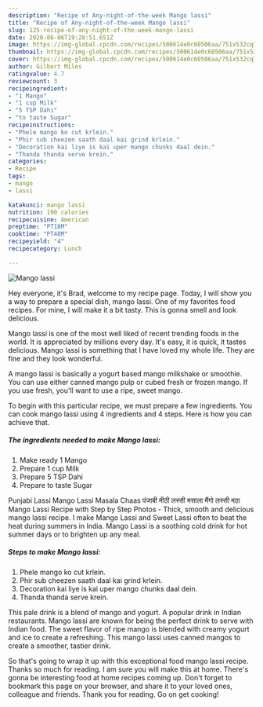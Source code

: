 ```yaml
---
description: "Recipe of Any-night-of-the-week Mango lassi"
title: "Recipe of Any-night-of-the-week Mango lassi"
slug: 125-recipe-of-any-night-of-the-week-mango-lassi
date: 2020-06-06T19:28:51.651Z
image: https://img-global.cpcdn.com/recipes/500614e0c60506aa/751x532cq70/mango-lassi-recipe-main-photo.jpg
thumbnail: https://img-global.cpcdn.com/recipes/500614e0c60506aa/751x532cq70/mango-lassi-recipe-main-photo.jpg
cover: https://img-global.cpcdn.com/recipes/500614e0c60506aa/751x532cq70/mango-lassi-recipe-main-photo.jpg
author: Gilbert Miles
ratingvalue: 4.7
reviewcount: 3
recipeingredient:
- "1 Mango"
- "1 cup Milk"
- "5 TSP Dahi"
- "to taste Sugar"
recipeinstructions:
- "Phele mango ko cut krlein."
- "Phir sub cheezen saath daal kai grind krlein."
- "Decoration kai liye is kai uper mango chunks daal dein."
- "Thanda thanda serve krein."
categories:
- Recipe
tags:
- mango
- lassi

katakunci: mango lassi 
nutrition: 190 calories
recipecuisine: American
preptime: "PT18M"
cooktime: "PT48M"
recipeyield: "4"
recipecategory: Lunch

---
```



![Mango lassi](https://img-global.cpcdn.com/recipes/500614e0c60506aa/751x532cq70/mango-lassi-recipe-main-photo.jpg)

Hey everyone, it's Brad, welcome to my recipe page. Today, I will show you a way to prepare a special dish, mango lassi. One of my favorites food recipes. For mine, I will make it a bit tasty. This is gonna smell and look delicious.

Mango lassi is one of the most well liked of recent trending foods in the world. It is appreciated by millions every day. It's easy, it is quick, it tastes delicious. Mango lassi is something that I have loved my whole life. They are fine and they look wonderful.

A mango lassi is basically a yogurt based mango milkshake or smoothie. You can use either canned mango pulp or cubed fresh or frozen mango. If you use fresh, you&#39;ll want to use a ripe, sweet mango.


To begin with this particular recipe, we must prepare a few ingredients. You can cook mango lassi using 4 ingredients and 4 steps. Here is how you can achieve that.

<!--inarticleads1-->

##### The ingredients needed to make Mango lassi:

1. Make ready 1 Mango
1. Prepare 1 cup Milk
1. Prepare 5 TSP Dahi
1. Prepare to taste Sugar


Punjabi Lassi Mango Lassi Masala Chaas पंजाबी मीठी लस्सी मसाला मैंगो लस्सी मठा Mango Lassi Recipe with Step by Step Photos - Thick, smooth and delicious mango lassi recipe. I make Mango Lassi and Sweet Lassi often to beat the heat during summers in India. Mango Lassi is a soothing cold drink for hot summer days or to brighten up any meal. 

<!--inarticleads2-->

##### Steps to make Mango lassi:

1. Phele mango ko cut krlein.
1. Phir sub cheezen saath daal kai grind krlein.
1. Decoration kai liye is kai uper mango chunks daal dein.
1. Thanda thanda serve krein.


This pale drink is a blend of mango and yogurt. A popular drink in Indian restaurants. Mango lassi are known for being the perfect drink to serve with Indian food. The sweet flavor of ripe mango is blended with creamy yogurt and ice to create a refreshing. This mango lassi uses canned mangos to create a smoother, tastier drink. 

So that's going to wrap it up with this exceptional food mango lassi recipe. Thanks so much for reading. I am sure you will make this at home. There's gonna be interesting food at home recipes coming up. Don't forget to bookmark this page on your browser, and share it to your loved ones, colleague and friends. Thank you for reading. Go on get cooking!
